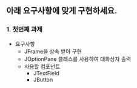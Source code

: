 ## 아래 요구사항에 맞게 구현하세요. 
### 1. 첫번째 과제
- 요구사항
  - JFrame을 상속 받아 구현
  - JOptionPane 클래스를 사용하여 대화상자 출력
  - 사용할 컴포넌트 
    - JTextField
    - JButton
